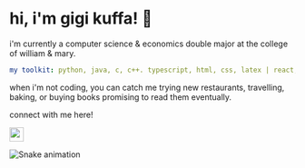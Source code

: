 # hi, i'm gigi kuffa! 👋

i'm currently a computer science & economics double major at the college of william & mary.

```yaml
my toolkit: python, java, c, c++. typescript, html, css, latex | react, firebase | git, vscode, eclipse, intellij, pycharm
```

when i'm not coding, you can catch me trying new restaurants, travelling, baking, or buying books promising to read them eventually.

connect with me here!
<p><a href="https://www.linkedin.com/in/kuffa/"><img src="https://img.shields.io/badge/linkedin-%230077B5.svg?&style=for-the-badge&logo=linkedin&logoColor=white" height=25></a></p>

![Snake animation](https://github.com/jdkuffa/jdkuffa/blob/output/github-contribution-grid-snake.svg)
